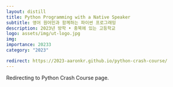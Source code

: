 ```yaml
---
layout: distill
title: Python Programming with a Native Speaker
subtitle: 영어 원어민과 함께하는 파이썬 프로그래밍
description: 2023년 방학 • 충북에 있는 고등학교
logo: assets/img/ut-logo.jpg
img:
importance: 20233
category: "2023"

redirect: https://2023-aaronkr.github.io/python-crash-course/
---
```


Redirecting to Python Crash Course page.
